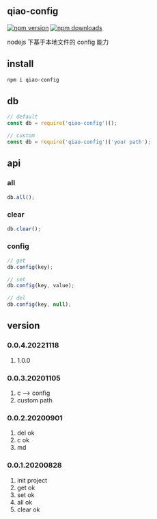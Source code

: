 ## qiao-config

[![npm version](https://img.shields.io/npm/v/qiao-config.svg?style=flat-square)](https://www.npmjs.org/package/qiao-config)
[![npm downloads](https://img.shields.io/npm/dm/qiao-config.svg?style=flat-square)](https://npm-stat.com/charts.html?package=qiao-config)

nodejs 下基于本地文件的 config 能力

## install

```bash
npm i qiao-config
```

## db

```javascript
// default
const db = require('qiao-config')();

// custom
const db = require('qiao-config')('your path');
```

## api

### all

```javascript
db.all();
```

### clear

```javascript
db.clear();
```

### config

```javascript
// get
db.config(key);

// set
db.config(key, value);

// del
db.config(key, null);
```

## version

### 0.0.4.20221118

1. 1.0.0

### 0.0.3.20201105

1. c --> config
2. custom path

### 0.0.2.20200901

1. del ok
2. c ok
3. md

### 0.0.1.20200828

1. init project
2. get ok
3. set ok
4. all ok
5. clear ok
